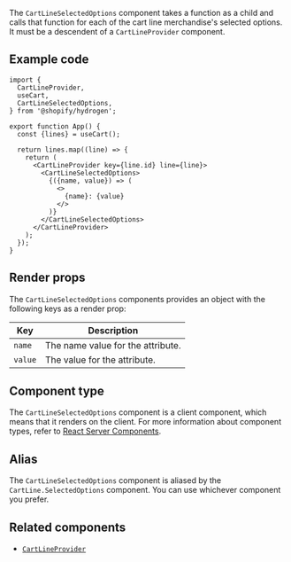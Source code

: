 <!-- This file is generated from the source code. Edit the files in /packages/hydrogen/src/components/CartLineSelectedOptions and run 'yarn generate-docs' at the root of this repo. -->

The `CartLineSelectedOptions` component takes a function as a child and calls that function
for each of the cart line merchandise's selected options. It must be a descendent of a `CartLineProvider` component.

## Example code

```tsx
import {
  CartLineProvider,
  useCart,
  CartLineSelectedOptions,
} from '@shopify/hydrogen';

export function App() {
  const {lines} = useCart();

  return lines.map((line) => {
    return (
      <CartLineProvider key={line.id} line={line}>
        <CartLineSelectedOptions>
          {({name, value}) => (
            <>
              {name}: {value}
            </>
          )}
        </CartLineSelectedOptions>
      </CartLineProvider>
    );
  });
}
```

## Render props

The `CartLineSelectedOptions` components provides an object with the following keys as a render prop:

| Key     | Description                       |
| ------- | --------------------------------- |
| `name`  | The name value for the attribute. |
| `value` | The value for the attribute.      |

## Component type

The `CartLineSelectedOptions` component is a client component, which means that it renders on the client. For more information about component types, refer to [React Server Components](/api/hydrogen/framework/react-server-components).

## Alias

The `CartLineSelectedOptions` component is aliased by the `CartLine.SelectedOptions` component. You can use whichever component you prefer.

## Related components

- [`CartLineProvider`](/api/hydrogen/components/cart/cartlineprovider)
